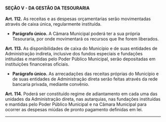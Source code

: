#### SEÇÃO V - DA GESTÃO DA TESOURARIA


**Art. 112.** As receitas e as despesas orçamentarias serão movimentadas através de caixa única, regularmente instituída.

- **Parágrafo único.** A Câmara Municipal poderá ter a sua própria Tesouraria, por onde movimentará os recursos que lhe forem liberados.

**Art. 113.** As disponibilidades de caixa do Município e de suas entidades de Administração indireta, inclusive dos fundos especiais e fundações intituidas e mantidas pelo Poder Público Municipal, serão depositadas em instituições financeiras oficiais.

- **Parágrafo único.** As arrecadações das receitas próprias do Município e de suas entidades de Administração direta serão feitas através da rede bancaria privada, mediante convênio.

**Art. 114.** Poderá ser constituído regime de adiantamento em cada uma das unidades da Administração direta, nas autarquias, nas fundações instituídas e mantidas pelo Poder Público Municipal e na Câmara Municipal para ocorrer as despesas miúdas de pronto pagamento definidas em lei.

---